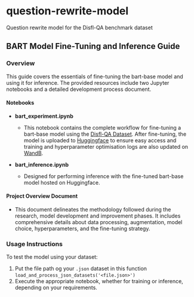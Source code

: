 # question-rewrite-model
Question rewrite model for the Disfl-QA benchmark dataset

## BART Model Fine-Tuning and Inference Guide

### Overview

This guide covers the essentials of fine-tuning the bart-base model and using it for inference. The provided resources include two Jupyter notebooks and a detailed development process document.

#### Notebooks

- **bart_experiment.ipynb**
  - This notebook contains the complete workflow for fine-tuning a bart-base model using the [Disfl-QA Dataset](https://github.com/google-research-datasets/Disfl-QA). After fine-tuning, the model is uploaded to [Huggingface](https://huggingface.co/tchoudh8/bart-base-finetuned-w-data-augm-4e-5) to ensure easy access and training and hyperparameter optimisation logs are also updated on [WandB](https://wandb.ai/tchoudh8/chata-ai?nw=nwuserchoudharytushar1599).

- **bart_inference.ipynb**
  - Designed for performing inference with the fine-tuned bart-base model hosted on Huggingface. 

#### Project Overview Document

- This document delineates the methodology followed during the research, model development and improvement phases. It includes comprehensive details about data processing, augmentation, model choice, hyperparameters, and the fine-tuning strategy.

### Usage Instructions

To test the model using your dataset:

1. Put the file path og your `.json` dataset in this function `load_and_process_json_datasets('<file.json>')`
2. Execute the appropriate notebook, whether for training or inference, depending on your requirements.

